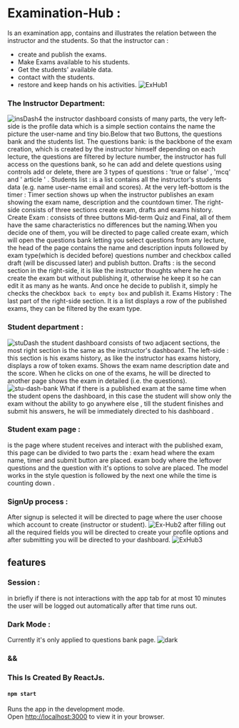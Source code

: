 # Examination-Hub :
Is an examination app, contains  and illustrates the relation between the instructor and the students. So that the instructor can : 
- create and publish the exams.
- Make Exams available to his students.
- Get the students' available data.
- contact with the students.
- restore and keep hands on his activities. 
![ExHub1](https://github.com/Dawoud2297/Examination-Hub/assets/86451115/1aff094c-fb9c-4b1e-97e1-336971116942)
### The Instructor Department:
![insDash4](https://github.com/Dawoud2297/Examination-Hub/assets/86451115/da1d093c-ac50-4ea4-a99b-ab353ea88d94)
the instructor dashboard consists of many parts, the very left-side is the profile data which is a simple section contains the name the picture the user-name and tiny bio.Below that two Buttons, the questions bank and the students list.
The questions bank:  is the backbone of the exam creation, which is created by the instructor himself depending on each lecture, the questions are filtered by lecture number, the instructor has full access on the questions bank, so he can add and delete questions using controls add or delete, there are 3 types of questions : 'true or false' , 'mcq' and ' article ' .
Students list : is a list contains all the instructor's students data (e.g. name user-name email and scores).
At the very left-bottom is the timer : 
Timer section shows up when the instructor publishes an exam showing the exam name, description and the countdown timer.
The right-side consists of three sections create exam, drafts and exams history.
Create Exam : consists of three buttons Mid-term Quiz and Final, all of them have the same characteristics no differences but the naming.When you decide one of them, you will be directed to page called create exam, which will open the questions bank letting you select questions from any lecture, the head of the page contains the name and description inputs followed by exam type(which is decided before) questions number and checkbox called draft (will be discussed later)  and publish button.
Drafts : is the second section in the right-side, it is like the instructor thoughts where he can create the exam but without publishing it, otherwise he keep it so he can edit it as many as he wants. And once he decide to publish it, simply he checks the checkbox` back to empty box` and publish it.
Exams History : The last part of the right-side section. It is a list displays a row of the published exams, they can be filtered by the exam type.
### Student department :
![stuDash](https://github.com/Dawoud2297/Examination-Hub/assets/86451115/b50db7e1-c776-4b04-85cc-b6bd08a27200)
the student dashboard consists of two adjacent sections, the most right section is the same as the instructor's dashboard.
The left-side : this section is his exams history, as like the instructor has exams history, displays a row of token exams. Shows the exam name description date and the score. When he clicks on one of the exams, he will be directed to another page shows the exam in detailed (i.e. the questions).
![stu-dash-bank](https://github.com/Dawoud2297/Examination-Hub/assets/86451115/9c089471-85e4-4f92-afc9-4f31e04df9af)
What if there is a published exam at the same time when the student opens the dashboard, in this case the student will show only the exam without the ability to go anywhere else , till the student finishes and submit his answers, he will be immediately directed to his dashboard .
### Student exam page :
is the page where student receives and interact with the published exam, this page can be divided to two parts the : exam head where the exam name, timer and submit button are placed. exam body where the leftover questions and the question with it's options to solve are placed. The model works in the style question is followed by the next one while the time is counting down
.
### SignUp process :
After signup is selected it will be directed to page where the user choose which account to create (instructor or student).
![Ex-Hub2](https://github.com/Dawoud2297/Examination-Hub/assets/86451115/7d0ebcc5-e79c-45b3-8b94-a3f7d9551c8a)
after filling out all the required fields you will be directed to create your profile options and after submitting you will be directed to your dashboard.
![ExHub3](https://github.com/Dawoud2297/Examination-Hub/assets/86451115/8de1c397-cab9-4698-ac93-781db1ffc49d)
## features 
### Session :
in briefly if there is not interactions with the app tab for at most 10 minutes the user will be logged out automatically after that time runs out.
### Dark Mode :
Currently it's only applied to questions bank page.
![dark](https://github.com/Dawoud2297/Examination-Hub/assets/86451115/f6da985b-c613-41f9-824a-9432f4cacb25)
### &&
### This Is Created By ReactJs.
#### `npm start`
Runs the app in the development mode.\
Open [http://localhost:3000](http://localhost:3000) to view it in your browser.
